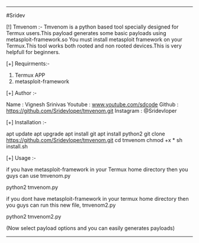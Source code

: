 -----------------------------------------------------
#Sridev

[!] Tmvenom :- 
  Tmvenom is a python based tool specially designed for
  Termux users.This payload generates some basic payloads
  using metasploit-framework.so You must install metasploit
  framework on your Termux.This tool works both rooted and
  non rooted devices.This is very helpfull for beginners.

[+] Requirments:-
   
   1) Termux APP
   2) metasploit-framework 
   
[+] Author :-

   Name      : Vignesh Srinivas
   Youtube   : www.youtube.com/sdcode
   Github    : https://github.com/Sridevloper/tmvenom.git
   Instagram : @Sridevloper


[+] Installation :-
  
   apt update
   apt upgrade
   apt install git
   apt install python2
   git clone https://github.com/Sridevloper/tmvenom.git
   cd tmvenom
   chmod +x *
   sh install.sh

[+] Usage :-

   if you have metasploit-framework in your Termux home directory
   then you guys can use tmvenom.py

   python2 tmvenom.py

   if you dont have metasploit-framework in your termux home
   directory then you guys can run this new file, tmvenom2.py
 
   python2 tmvenom2.py

   (Now select payload options and you can easily generates payloads)

----------------------------------------------------------
